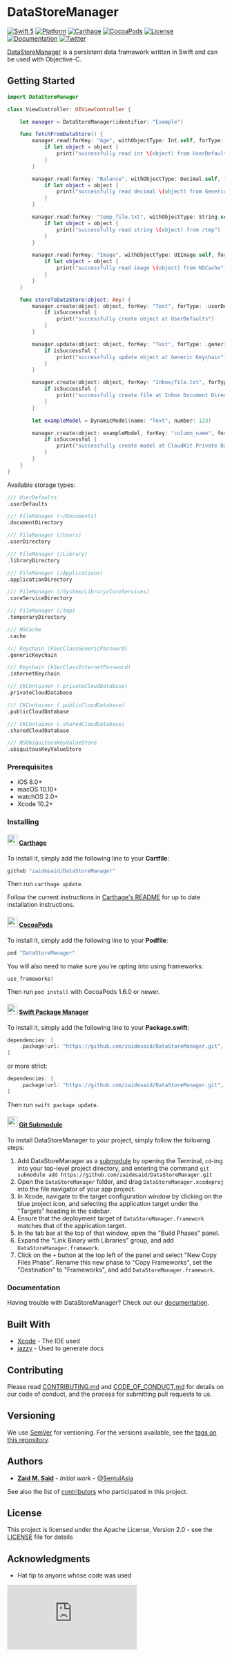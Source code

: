 # DataStoreManager

[![Swift 5](https://img.shields.io/badge/swift-v5.0-orange.svg?style=flat)](https://developer.apple.com/swift/)
[![Platform](https://img.shields.io/cocoapods/p/DataStoreManager.svg?style=flat)](http://www.apple.com/ios/)
[![Carthage](https://img.shields.io/badge/carthage-compatible-brightgreen.svg?style=flat)](https://github.com/Carthage/Carthage)
[![CocoaPods](https://img.shields.io/cocoapods/v/DataStoreManager.svg?style=flat)](http://cocoapods.org/pods/DataStoreManager)
[![License](https://img.shields.io/github/license/zaidmsaid/DataStoreManager.svg?style=flat)](https://opensource.org/licenses/Apache-2.0)
[![Documentation](https://zaidmsaid.github.io/DataStoreManager/badge.svg)](https://zaidmsaid.github.io/DataStoreManager/)
[![Twitter](https://img.shields.io/badge/twitter-@SentulAsia-blue.svg?style=flat)](http://twitter.com/SentulAsia)

[DataStoreManager](https://github.com/zaidmsaid/DataStoreManager) is a persistent data framework written in Swift and can be used with Objective-C.

## Getting Started

```swift
import DataStoreManager

class ViewController: UIViewController {

    let manager = DataStoreManager(identifier: "Example")

    func fetchFromDataStore() {
    	manager.read(forKey: "Age", withObjectType: Int.self, forType: .userDefaults) { (object, _, _) in
            if let object = object {
                print("successfully read int \(object) from UserDefaults")
            }
    	}

        manager.read(forKey: "Balance", withObjectType: Decimal.self, forType: .genericKeychain) { (object, _, _) in
            if let object = object {
                print("successfully read decimal \(object) from Generic Keychain")
            }
        }

    	manager.read(forKey: "temp_file.txt", withObjectType: String.self, forType: .temporaryDirectory) { (object, _, _) in
            if let object = object {
    	        print("successfully read string \(object) from /tmp")
            }
    	}

    	manager.read(forKey: "Image", withObjectType: UIImage.self, forType: .cache) { (object, _, _) in
            if let object = object {
                print("successfully read image \(object) from NSCache")
            }
        }
    }

    func storeToDataStore(object: Any) {
    	manager.create(object: object, forKey: "Text", forType: .userDefaults) { (isSuccessful, _, _) in
            if isSuccessful {
    	        print("successfully create object at UserDefaults")
            }
    	}

        manager.update(object: object, forKey: "Text", forType: .genericKeychain) { (isSuccessful, _, _) in
            if isSuccessful {
                print("successfully update object at Generic Keychain")
            }
        }

    	manager.create(object: object, forKey: "Inbox/file.txt", forType: .documentDirectory) { (isSuccessful, _, _) in
            if isSuccessful {
    	        print("successfully create file at Inbox Document Directory")
            }
    	}

    	let exampleModel = DynamicModel(name: "Text", number: 123)

    	manager.create(object: exampleModel, forKey: "column_name", forType: .privateCloudDatabase) { (isSuccessful, recordID, _) in
            if isSuccessful {
    	        print("successfully create model at CloudKit Private Database with ID \(recordID)")
            }
    	}
    }
}
```

Available storage types:

```swift
/// UserDefaults
.userDefaults

/// FileManager (~/Documents)
.documentDirectory

/// FileManager (/Users)
.userDirectory

/// FileManager (/Library)
.libraryDirectory

/// FileManager (/Applications)
.applicationDirectory

/// FileManager (/System/Library/CoreServices)
.coreServiceDirectory

/// FileManager (/tmp)
.temporaryDirectory

/// NSCache
.cache

/// Keychain (kSecClassGenericPassword)
.genericKeychain

/// Keychain (kSecClassInternetPassword)
.internetKeychain

/// CKContainer (.privateCloudDatabase)
.privateCloudDatabase

/// CKContainer (.publicCloudDatabase)
.publicCloudDatabase

/// CKContainer (.sharedCloudDatabase)
.sharedCloudDatabase

/// NSUbiquitousKeyValueStore
.ubiquitousKeyValueStore
```

### Prerequisites

* iOS 8.0+
* macOS 10.10+
* watchOS 2.0+
* Xcode 10.2+

### Installing

#### <img src="https://cloud.githubusercontent.com/assets/432536/5252404/443d64f4-7952-11e4-9d26-fc5cc664cb61.png" width="24" height="24"> [Carthage]

[Carthage]: https://github.com/Carthage/Carthage

To install it, simply add the following line to your **Cartfile**:

```ruby
github "zaidmsaid/DataStoreManager"
```

Then run `carthage update`.

Follow the current instructions in [Carthage's README][carthage-installation]
for up to date installation instructions.

[carthage-installation]: https://github.com/Carthage/Carthage#adding-frameworks-to-an-application

#### <img src="https://raw.githubusercontent.com/zaidmsaid/DataStoreManager/master/resources/img/cocoapods.png" width="24" height="24"> [CocoaPods]

[CocoaPods]: http://cocoapods.org

To install it, simply add the following line to your **Podfile**:

```ruby
pod "DataStoreManager"
```

You will also need to make sure you're opting into using frameworks:

```ruby
use_frameworks!
```

Then run `pod install` with CocoaPods 1.6.0 or newer.

#### <img src="https://raw.githubusercontent.com/zaidmsaid/DataStoreManager/master/resources/img/swift.png" width="24" height="24"> [Swift Package Manager]

[Swift Package Manager]: https://swift.org/package-manager/

To install it, simply add the following line to your **Package.swift**:

```swift
dependencies: [
    .package(url: "https://github.com/zaidmsaid/DataStoreManager.git", .upToNextMinor(from: "0.8.11"))
]
```

or more strict:

```swift
dependencies: [
    .package(url: "https://github.com/zaidmsaid/DataStoreManager.git", .exact("0.8.11"))
]
```

Then run `swift package update`.

#### <img src="https://git-scm.com/images/logos/downloads/Git-Icon-1788C.png" width="24" height="24"> [Git Submodule]

[Git Submodule]: https://github.com/zaidmsaid/DataStoreManager

To install DataStoreManager to your project, simply follow the following steps:

1. Add DataStoreManager as a [submodule](http://git-scm.com/docs/git-submodule) by opening the Terminal, `cd`-ing into your top-level project directory, and entering the command `git submodule add https://github.com/zaidmsaid/DataStoreManager.git`
2. Open the `DataStoreManager` folder, and drag `DataStoreManager.xcodeproj` into the file navigator of your app project.
3. In Xcode, navigate to the target configuration window by clicking on the blue project icon, and selecting the application target under the "Targets" heading in the sidebar.
4. Ensure that the deployment target of `DataStoreManager.framework` matches that of the application target.
5. In the tab bar at the top of that window, open the "Build Phases" panel.
6. Expand the "Link Binary with Libraries" group, and add `DataStoreManager.framework`.
7. Click on the `+` button at the top left of the panel and select "New Copy Files Phase". Rename this new phase to "Copy Frameworks", set the "Destination" to "Frameworks", and add `DataStoreManager.framework`.

### Documentation

Having trouble with DataStoreManager? Check out our [documentation](https://zaidmsaid.github.io/DataStoreManager/).

## Built With

* [Xcode](https://developer.apple.com/xcode/ide/) - The IDE used
* [jazzy](https://github.com/realm/jazzy) - Used to generate docs

## Contributing

Please read [CONTRIBUTING.md](https://github.com/zaidmsaid/DataStoreManager/blob/master/CONTRIBUTING.md) and [CODE_OF_CONDUCT.md](https://github.com/zaidmsaid/DataStoreManager/blob/master/CODE_OF_CONDUCT.md) for details on our code of conduct, and the process for submitting pull requests to us.

## Versioning

We use [SemVer](http://semver.org/) for versioning. For the versions available, see the [tags on this repository](https://github.com/zaidmsaid/DataStoreManager/tags).

## Authors

* [**Zaid M. Said**](http://github.com/SentulAsia) - *Initial work* - [@SentulAsia](https://twitter.com/SentulAsia)

See also the list of [contributors](https://github.com/zaidmsaid/DataStoreManager/graphs/contributors) who participated in this project.

## License

This project is licensed under the Apache License, Version 2.0 - see the [LICENSE](https://github.com/zaidmsaid/DataStoreManager/blob/master/LICENSE) file for details

## Acknowledgments

* Hat tip to anyone whose code was used

![analytics](https://ga-beacon.appspot.com/UA-22180067-6/DataStoreManager/README.md?pixel)

